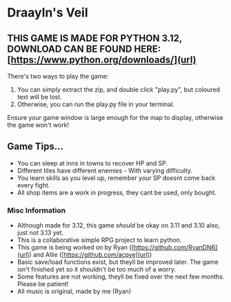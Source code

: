 # Draayln's Veil
## THIS GAME IS MADE FOR PYTHON 3.12, DOWNLOAD CAN BE FOUND HERE: [https://www.python.org/downloads/](url)

There's two ways to play the game:
1. You can simply extract the zip, and double click "play.py", but coloured text will be lost.
2. Otherwise, you can run the play.py file in your terminal.

Ensure your game window is large enough for the map to display, otherwise the game won't work!

Game Tips...
-----------------------------------
- You can sleep at inns in towns to recover HP and SP.
- Different tiles have different enemies - With varying difficulty.
- You learn skills as you level up, remember your SP doesnt come back every fight.
- All shop items are a work in progress, they cant be used, only bought.

### Misc Information

- Although made for 3.12, this game *should* be okay on 3.11 and 3.10 also, just not 3.13 yet.
- This is a collaborative simple RPG project to learn python.
- This game is being worked on by Ryan ([https://github.com/RyanDN6](url)) and Allie ([https://github.com/acpye](url))
- Basic save/load functions exist, but theyll be improved later. The game isn't finished yet so it shouldn't be too much of a worry. 
- Some features are not working, theyll be fixed over the next few months. Please be patient!
- All music is original, made by me (Ryan)
